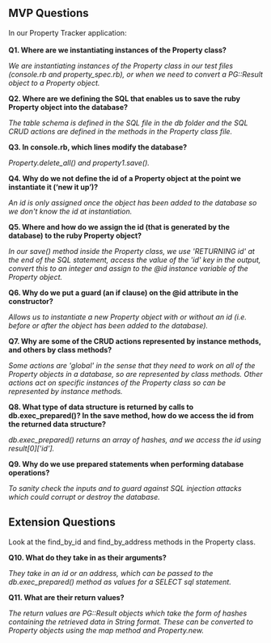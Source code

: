 <h2>MVP Questions</h2>
In our Property Tracker application:<br>
<br>
<strong>Q1. Where are we instantiating instances of the Property class?</strong>

<em>We are instantiating instances of the Property class in our test files (console.rb and property_spec.rb), or when we need to convert a PG::Result object to a Property object.</em>

<strong>Q2. Where are we defining the SQL that enables us to save the ruby Property object into the database?</strong>

<em>The table schema is defined in the SQL file in the db folder and the SQL CRUD actions are defined in the methods in the Property class file.</em>

<strong>Q3. In console.rb, which lines modify the database?</strong>

<em>Property.delete_all() and property1.save().</em>

<strong>Q4. Why do we not define the id of a Property object at the point we instantiate it (‘new it up’)?</strong>

<em>An id is only assigned once the object has been added to the database so we don't know the id at instantiation.</em>

<strong>Q5. Where and how do we assign the id (that is generated by the database) to the ruby Property object?</strong>

<em>In our save() method inside the Property class, we use 'RETURNING id' at the end of the SQL statement, access the value of the 'id' key in the output, convert this to an integer and assign to the @id instance variable of the Property object.</em>

<strong>Q6. Why do we put a guard (an if clause) on the @id attribute in the constructor?</strong>

<em>Allows us to instantiate a new Property object with or without an id (i.e. before or after the object has been added to the database).</em>

<strong>Q7. Why are some of the CRUD actions represented by instance methods, and others by class methods?</strong>

<em>Some actions are 'global' in the sense that they need to work on all of the Property objects in a database, so are represented by class methods. Other actions act on specific instances of the Property class so can be represented by instance methods.</em>

<strong>Q8. What type of data structure is returned by calls to db.exec_prepared()? In the save method, how do we access the id from the returned data structure?</strong>

<em>db.exec_prepared() returns an array of hashes, and we access the id using result[0]['id'].</em>

<strong>Q9. Why do we use prepared statements when performing database operations?</strong>

<em>To sanity check the inputs and to guard against SQL injection attacks which could corrupt or destroy the database.</em>

<h2>Extension Questions</h2>
Look at the find_by_id and find_by_address methods in the Property class.

<strong>Q10. What do they take in as their arguments?</strong>

<em>They take in an id or an address, which can be passed to the db.exec_prepared() method as values for a SELECT sql statement.</em>

<strong>Q11. What are their return values?</strong>

<em>The return values are PG::Result objects which take the form of hashes containing the retrieved data in String format. These can be converted to Property objects using the map method and Property.new.</em>
